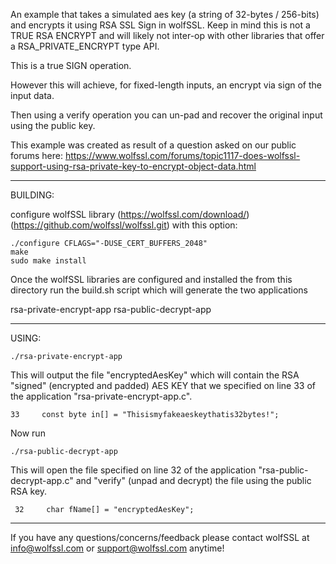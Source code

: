 An example that takes a simulated aes key (a string of 32-bytes / 256-bits)
and encrypts it using RSA SSL Sign in wolfSSL. Keep in mind this is not a TRUE
RSA ENCRYPT and will likely not inter-op with other libraries that offer a
RSA_PRIVATE_ENCRYPT type API.

This is a true SIGN operation.

However this will achieve, for fixed-length inputs, an encrypt via sign of the
input data.

Then using a verify operation you can un-pad and recover the original input
using the public key.

This example was created as result of a question asked on our public forums here:
https://www.wolfssl.com/forums/topic1117-does-wolfssl-support-using-rsa-private-key-to-encrypt-object-data.html


------------------------

BUILDING:

configure wolfSSL library (https://wolfssl.com/download/)
                          (https://github.com/wolfssl/wolfssl.git)
with this option:

```
./configure CFLAGS="-DUSE_CERT_BUFFERS_2048"
make
sudo make install
```

Once the wolfSSL libraries are configured and installed the from this directory
run the build.sh script which will generate the two applications

rsa-private-encrypt-app
rsa-public-decrypt-app

------------------------

USING:

```
./rsa-private-encrypt-app
```

This will output the file "encryptedAesKey"
which will contain the RSA "signed" (encrypted and padded) AES KEY that we
specified on line 33 of the application "rsa-private-encrypt-app.c".

```
33     const byte in[] = "Thisismyfakeaeskeythatis32bytes!";
```

Now run

```
./rsa-public-decrypt-app
```

This will open the file specified on line 32 of the application
"rsa-public-decrypt-app.c" and "verify" (unpad and decrypt) the file using the
public RSA key.

```
 32     char fName[] = "encryptedAesKey";
```

-----------------------

If you have any questions/concerns/feedback please contact wolfSSL at info@wolfssl.com
or support@wolfssl.com anytime!


